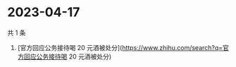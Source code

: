 # 2023-04-17

共 1 条

<!-- BEGIN -->
<!-- 最后更新时间 Mon Apr 17 2023 02:08:20 GMT+0800 (China Standard Time) -->

1. [官方回应公务接待喝 20
   元酒被处分](https://www.zhihu.com/search?q=官方回应公务接待喝 20 元酒被处分)

<!-- END -->
